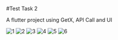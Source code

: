 #Test Task 2

A flutter project using GetX, API Call and UI


![1](https://user-images.githubusercontent.com/64202952/169706871-713f8284-f11b-4746-817d-c19c6e59d562.png)
![2](https://user-images.githubusercontent.com/64202952/169706876-9ceef7e9-e963-441f-9b73-fad7932a28c1.png)
![3](https://user-images.githubusercontent.com/64202952/169706890-c887fd84-a67d-4a9e-bf32-af19b20d4431.png)
![4](https://user-images.githubusercontent.com/64202952/169706896-5df07fa3-e34f-4dfc-bfdd-802bcea1a07c.png)
![5](https://user-images.githubusercontent.com/64202952/169706897-72c2ca2e-4b1a-4f74-bc19-1441d671a0d7.png)
![6](https://user-images.githubusercontent.com/64202952/169706898-7d724c8a-5986-45b7-8ec5-04effc1f1f0e.png)
